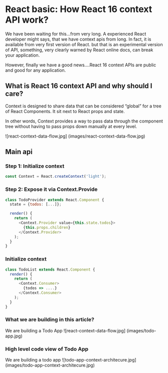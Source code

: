 <link rel="stylesheet" href="/dist/main.min.css">
<link rel="stylesheet" href="/articles/style/editor.css">

# React basic: How React 16 context API work?

We have been waiting for this...from very long. 
A experienced React developer might says, that we have context apis from long. In fact, it is available from very first version of React.
but that is an experimental version of API, something, very clearly warned by React online docs, can break your application.

However, finally we have a good news....React 16 context APIs are public and good for any application.


## What is React 16 context API and why should I care?

Context is designed to share data that can be considered “global” for a tree of React Components.
It sit next to React props and state.

In other words, Context provides a way to pass data through the component tree without having to pass props down manually at every level.

![react-context-data-flow.jpg] (images/react-context-data-flow.jpg)

## Main api
### Step 1: Initialize context

```js
const Context = React.createContext('light');
```



### Step 2: Expose it via Context.Provide

```js
class TodoProvider extends React.Component {
  state = {todos: [...]};

  render() {
    return (
      <Context.Provider value={this.state.todos}>
        {this.props.children}
      </Context.Provider>
    );
  }
}
```

### Initialize context

```js
class TodoList extends React.Component {
  render() {
    return (
      <Context.Consumer>
        {todos => ....}
      </Context.Consumer>
    );
  }
}
```


### What we are building in this article?

We are building a Todo App
![react-context-data-flow.jpg] (images/todo-app.jpg)


### High level code view of Todo App

We are building a todo app
![todo-app-context-architecure.jpg] (images/todo-app-context-architecure.jpg)


<script src='https://cdn.rawgit.com/google/code-prettify/master/loader/run_prettify.js'/>
